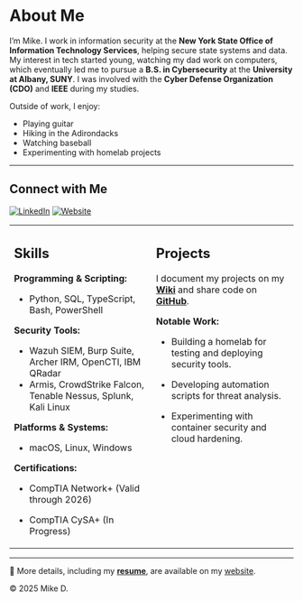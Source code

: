 # About Me

I’m Mike. I work in information security at the **New York State Office of Information Technology Services**, helping secure state systems and data. My interest in tech started young, watching my dad work on computers, which eventually led me to pursue a **B.S. in Cybersecurity** at the **University at Albany, SUNY**. I was involved with the **Cyber Defense Organization (CDO)** and **IEEE** during my studies.

Outside of work, I enjoy:
- Playing guitar
- Hiking in the Adirondacks
- Watching baseball
- Experimenting with homelab projects

---

<table>
  <tr>
    <td valign="top" width="50%">

## Skills

**Programming & Scripting:**  
- Python, SQL, TypeScript, Bash, PowerShell

**Security Tools:**  
- Wazuh SIEM, Burp Suite, Archer IRM, OpenCTI, IBM QRadar  
- Armis, CrowdStrike Falcon, Tenable Nessus, Splunk, Kali Linux

**Platforms & Systems:**  
- macOS, Linux, Windows

**Certifications:**  
- CompTIA Network+ (Valid through 2026)  
- CompTIA CySA+ (In Progress)

    </td>
    <td valign="top" width="50%">

## Projects

I document my projects on my **[Wiki](https://wiki.idiots.cc)** and share code on **[GitHub](https://github.com/mdesocio)**.

**Notable Work:**  
- Building a homelab for testing and deploying security tools.  
- Developing automation scripts for threat analysis.  
- Experimenting with container security and cloud hardening.

    </td>
  </tr>
  <tr>

## Connect with Me

[![LinkedIn](https://img.shields.io/badge/LinkedIn-Profile-blue?style=for-the-badge&logo=linkedin)](https://linkedin.com/in/mdesocio)  [![Website](https://img.shields.io/badge/Website-mdesocio.com-lightgrey?style=for-the-badge&logo=googlechrome)](https://mdesocio.com)

  </tr>
</table>

---

📄 More details, including my **[resume](https://mdesocio.com/assets/resume.pdf)**, are available on my [website](https://mdesocio.com).

© 2025 Mike D.
